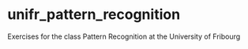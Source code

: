 # unifr_pattern_recognition
Exercises for the class Pattern Recognition at the University of Fribourg

